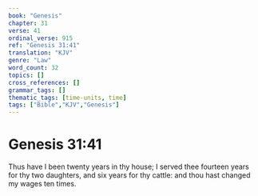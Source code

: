 ```yaml
---
book: "Genesis"
chapter: 31
verse: 41
ordinal_verse: 915
ref: "Genesis 31:41"
translation: "KJV"
genre: "Law"
word_count: 32
topics: []
cross_references: []
grammar_tags: []
thematic_tags: [time-units, time]
tags: ["Bible","KJV","Genesis"]
---
```


# Genesis 31:41

Thus have I been twenty years in thy house; I served thee fourteen years for thy two daughters, and six years for thy cattle: and thou hast changed my wages ten times.
